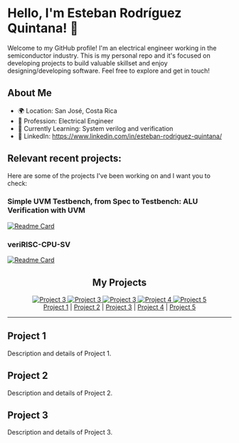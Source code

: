 # Hello, I'm Esteban Rodríguez Quintana! 👋

Welcome to my GitHub profile! I'm an electrical engineer working in the semiconductor industry. This is my personal repo and it's focused on developing projects to build valuable skillset and enjoy designing/developing software. Feel free to explore and get in touch!

## About Me

- 🌍 Location: San José, Costa Rica
- 💼 Profession: Electrical Engineer
- 🌱 Currently Learning: System verilog and verification
- 💼 LinkedIn: https://www.linkedin.com/in/esteban-rodriguez-quintana/



## Relevant recent projects:

Here are some of the projects I've been working on and I want you to check:

### Simple UVM Testbench, from Spec to Testbench: ALU Verification with UVM

[![Readme Card](https://github-readme-stats.vercel.app/api/pin/?username=erquintana&repo=ALU_Verification_with_UVM&theme=yeblu)](https://github.com/erquintana/ALU_Verification_with_UVM)

### veriRISC-CPU-SV

[![Readme Card](https://github-readme-stats.vercel.app/api/pin/?username=erquintana&repo=veriRISC-CPU-SV&theme=yeblu)](https://github.com/erquintana/veriRISC-CPU-SV)

<div align="center">
  <h2>My Projects</h2>
</div>

<div align="center">
  <a href="#veriRISC-CPU-systemVerilog">
    <img src="project3-thumbnail.png" alt="Project 3">  </a>
  <a href="#ALU_Verification_with systemVerilog+UVM">
    <img src="project3-thumbnail.png" alt="Project 3">  </a>
  <a href="#project3">
    <img src="project3-thumbnail.png" alt="Project 3">
  </a>
  <a href="#project4">
    <img src="project4-thumbnail.png" alt="Project 4">
  </a>
  <a href="#project5">
    <img src="project5-thumbnail.png" alt="Project 5">
  </a>
</div>

<div align="center">
  <a href="#project1">Project 1</a> |
  <a href="#project2">Project 2</a> |
  <a href="#project3">Project 3</a> |
  <a href="#project4">Project 4</a> |
  <a href="#project5">Project 5</a>
</div>

---

<h2 id="project1">Project 1</h2>

Description and details of Project 1.

<h2 id="project2">Project 2</h2>

Description and details of Project 2.

<h2 id="project3">Project 3</h2>

Description and details of Project 3.


<!--
## Contributions

I enjoy contributing to open source projects. Here are a few projects I've contributed to:

- [Project Name](https://github.com/project-owner/project-name)
- [Another Project](https://github.com/another-owner/another-project)

## Fun Facts

- 🎵 Favorite Song: [Your Favorite Song]
- 🎮 Currently Playing: [Game Name]
- 📚 Reading: [Book Title]
-->
